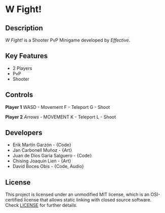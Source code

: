 # W Fight!

## Description

_W Fight!_ is a Shooter PvP Minigame developed by _Effective_.

## Key Features

 - 2 Players
 - PvP
 - Shooter
 
## Controls

 **Player 1**
 WASD - Movement
 F - Teleport
 G - Shoot
 
  **Player 2**
  _Arrows_ - MOVEMENT
  K - Teleport
  L - Shoot

## Developers

 - Erik Martín Garzón - {Code}
 - Jan Carbonell Muñoz - {Art}
 - Juan de Dios Garía Salguero - {Code}
 - Chising Joaquin Lien - {Art}
 - David Boces Obis - {Code, Audio}

## License

This project is licensed under an unmodified MIT license, which is an OSI-certified license that allows static linking with closed source software. Check [LICENSE](LICENSE) for further details.
